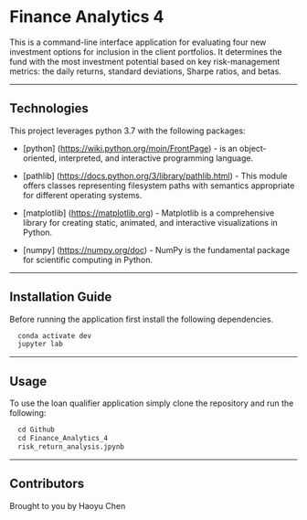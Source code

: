 # Finance Analytics 4


This is a command-line interface application for evaluating four new investment options for inclusion in the client portfolios. It determines the fund with the most investment potential based on key risk-management metrics: the daily returns, standard deviations, Sharpe ratios, and betas.


---


## Technologies

This project leverages python 3.7 with the following packages:

* [python] (https://wiki.python.org/moin/FrontPage) - is an object-oriented, interpreted, and interactive programming language.

* [pathlib] (https://docs.python.org/3/library/pathlib.html) - This module offers classes representing filesystem paths with semantics appropriate for different operating systems.

* [matplotlib] (https://matplotlib.org) - Matplotlib is a comprehensive library for creating static, animated, and interactive visualizations in Python.

* [numpy] (https://numpy.org/doc) - NumPy is the fundamental package for scientific computing in Python. 

---

## Installation Guide

Before running the application first install the following dependencies.

```python
  conda activate dev
  jupyter lab
```
---

## Usage

To use the loan qualifier application simply clone the repository and run the following:

```python
  cd Github
  cd Finance_Analytics_4
  risk_return_analysis.jpynb
```

---

## Contributors

Brought to you by Haoyu Chen

